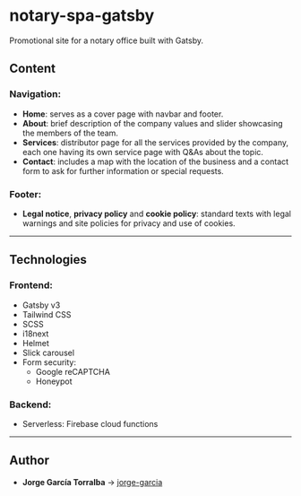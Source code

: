 # notary-spa-gatsby

Promotional site for a notary office built with Gatsby.

## Content

### Navigation:

  - **Home**: serves as a cover page with navbar and footer.
  - **About**: brief description of the company values and slider showcasing the members of the team.
  - **Services**: distributor page for all the services provided by the company, each one having its own service page with Q&As about the topic.
  - **Contact**: includes a map with the location of the business and a contact form to ask for further information or special requests.

### Footer:

  - **Legal notice**, **privacy policy** and **cookie policy**: standard texts with legal warnings and site policies for privacy and use of cookies.
---

## Technologies

### Frontend:

  - Gatsby v3
  - Tailwind CSS
  - SCSS
  - i18next
  - Helmet
  - Slick carousel
  - Form security:
    - Google reCAPTCHA
    - Honeypot

### Backend:

  - Serverless: Firebase cloud functions
---

## Author

  - **Jorge García Torralba** &#8594; [jorge-garcia](https://github.com/jgarciatorralba)
